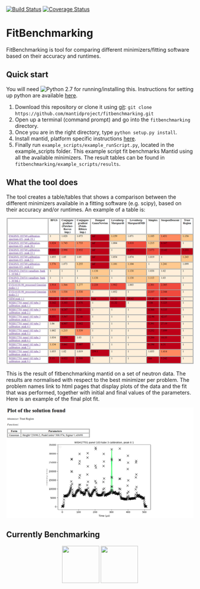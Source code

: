 [![Build Status](https://travis-ci.com/mantidproject/fitbenchmarking.svg?branch=master)](https://travis-ci.com/mantidproject/fitbenchmarking) [![Coverage Status](https://coveralls.io/repos/github/mantidproject/fitbenchmarking/badge.svg?branch=master)](https://coveralls.io/github/mantidproject/fitbenchmarking?branch=master)

# FitBenchmarking
FitBenchmarking is tool for comparing different minimizers/fitting software based on their accuracy and runtimes.


## Quick start
You will need ![Python 2.7](https://img.shields.io/badge/python-2.7-blue.svg) for running/installing this. Instructions for setting up python are available [here](https://github.com/mantidproject/fitbenchmarking/wiki/Setting-up-Python).

1. Download this repository or clone it using [git](https://git-scm.com/):
`git clone https://github.com/mantidproject/fitbenchmarking.git`
2. Open up a terminal (command prompt) and go into the `fitbenchmarking` directory.
3. Once you are in the right directory, type `python setup.py install`.
4. Install mantid, platform specific instructions [here](https://github.com/mantidproject/fitbenchmarking/wiki/Installing-Mantid).
5. Finally run `example_scripts/example_runScript.py`, located in the example_scripts folder. This example script fit benchmarks Mantid using all the available minimizers. The result tables can be found in `fitbenchmarking/example_scripts/results`.

## What the tool does
The tool creates a table/tables that shows a comparison between the different minimizers available in a fitting software (e.g. scipy), based on their accuracy and/or runtimes.
An example of a table is:

![Example Table](docs/example_table.png)

This is the result of fitbenchmarking mantid on a set of neutron data. The results are normalised with respect to the best minimizer per problem. The problem names link to html pages that display plots of the data and the fit that was performed, together with initial and final values of the parameters. Here is an example of the final plot fit.

![Example Plot](docs/example_plot.png)

## Currently Benchmarking
<div style="text-align: center">
<a href="http://www.mantidproject.org/Main_Page">
<img width="100" height="100" src="https://avatars0.githubusercontent.com/u/671496?s=400&v=4"></a>
<a href="https://www.scipy.org/">
<img width="100" height="100" src="http://gracca.github.io/images/python-scipy.png">
</a>
</div>
